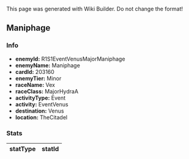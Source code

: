 <span class="wiki-builder">This page was generated with Wiki Builder. Do not change the format!</span>

## Maniphage
### Info
* **enemyId:** R1S1EventVenusMajorManiphage
* **enemyName:** Maniphage
* **cardId:** 203160
* **enemyTier:** Minor
* **raceName:** Vex
* **raceClass:** MajorHydraA
* **activityType:** Event
* **activity:** EventVenus
* **destination:** Venus
* **location:** TheCitadel

### Stats
statType | statId
-------- | ------

